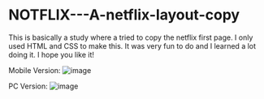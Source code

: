 # NOTFLIX---A-netflix-layout-copy
This is basically a study where a tried to copy the netflix first page. I only used HTML and CSS to make this. It was very fun to do and I learned a lot doing it. I hope you like it!

Mobile Version:
![image](https://user-images.githubusercontent.com/75549321/129635262-7ffc3a39-f220-40dc-919b-843aa0ad80cb.png)


PC Version:
![image](https://user-images.githubusercontent.com/75549321/129635196-3d99dd1f-96bd-4d6a-9fa7-78e81318936f.png)
